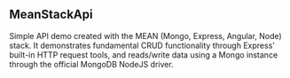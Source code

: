 ## MeanStackApi

Simple API demo created with the MEAN (Mongo, Express, Angular, Node) stack.
It demonstrates fundamental CRUD functionality through Express' built-in HTTP
request tools, and reads/write data using a Mongo instance through the official
MongoDB NodeJS driver.